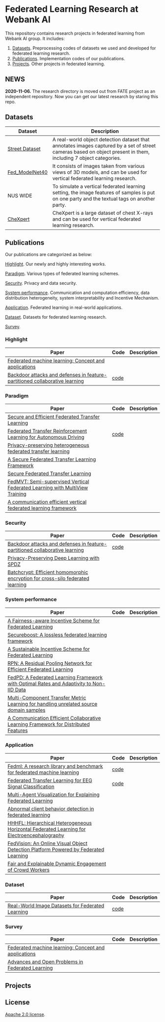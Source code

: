 # Federated Learning Research at Webank AI

This repository contains research projects in federated learning from Webank AI group. It includes:

1. [Datasets](#datasets). Preprocessing codes of datasets we used and developed for federated learning research. 
2. [Publications](#publications). Implementation codes of our publications.
3. [Projects](#projects). Other projects in federated learning.

## NEWS
<b>2020-11-06.</b> The research directory is moved out from FATE project as an independent repository. Now you can get our latest research by staring this repo.


## Datasets
| Dataset | Description |
|-----------|------------------------|
|[Street Dataset](https://github.com/FederatedAI/research/tree/main/datasets/federated_object_detection_benchmark)|A real-world object detection dataset that annotates images captured by a set of street cameras based on object present in them, including 7 object categories.|
|[Fed_ModelNet40](https://github.com/FederatedAI/research/tree/main/datasets/Fed_Multiview_Gen)|It consists of images taken from various views of 3D models, and can be used for vertical federated learning research.|
|NUS WIDE|To simulate a vertical federated learning setting, the image features of samples is put on one party and the textual tags on another party.|
|[CheXpert](https://stanfordmlgroup.github.io/competitions/chexpert/)|CheXpert is a large dataset of chest X-rays and can be used for vertical federated learning research.|


## Publications
Our publications are categorized  as below:

[Highlight](#highlight). Our newly and highly interesting works.

[Paradigm](#paradigm). Various types of federated learning schemes. 

[Security](#security). Privacy and data security.

[System performance](#system-performance). Communication and computation efficiency, data distribution heterogeneity, system interpretability and Incentive Mechanism.  

[Application](#application). Federated learning in real-world applications.

[Dataset](#dataset). Datasets for federated learning research.

[Survey](#survey).

### Highlight
| Paper| Code| Description|
|----------------------------------------------------|-----|-----|
|[Federated machine learning: Concept and applications](https://arxiv.org/abs/1902.04885)|||
|[Backdoor attacks and defenses in feature-partitioned collaborative learning](https://arxiv.org/abs/2007.03608)|[code](https://github.com/FederatedAI/research/tree/main/publications/vfl_backdoor)||


### Paradigm
| Paper| Code| Description|
|----------------------------------------------------|-----|-----|
|[Secure and Efficient Federated Transfer Learning](https://arxiv.org/abs/1910.13271)|||
|[Federated Transfer Reinforcement Learning for Autonomous Driving](https://arxiv.org/abs/1910.06001)|[code](https://github.com/FederatedAI/research/tree/main/publications/FTRL)||
|[Privacy-preserving heterogeneous federated transfer learning](https://ieeexplore.ieee.org/document/9005992)|||
|[A Secure Federated Transfer Learning Framework](https://ieeexplore.ieee.org/document/9076003)|||
|[Secure Federated Transfer Learning](https://arxiv.org/abs/1812.03337)|||
|[FedMVT: Semi-supervised Vertical Federated Learning with MultiView Training](https://arxiv.org/abs/2008.10838) |||
|[A communication efficient vertical federated learning framework](https://arxiv.org/abs/1912.11187)|||


### Security
| Paper| Code| Description|
|----------------------------------------------------|-----|-----|
|[Backdoor attacks and defenses in feature-partitioned collaborative learning](https://arxiv.org/abs/2007.03608)|[code](https://github.com/FederatedAI/research/tree/main/publications/vfl_backdoor)||
|[Privacy-Preserving Deep Learning with SPDZ](https://www2.isye.gatech.edu/~fferdinando3/cfp/PPAI20/papers/paper_3.pdf)|||
|[Batchcrypt: Efficient homomorphic encryption for cross-silo federated learning](https://www.usenix.org/conference/atc20/presentation/zhang-chengliang)|||


### System performance
| Paper| Code| Description|
|----------------------------------------------------|-----|-----|
|[A Fairness-aware Incentive Scheme for Federated Learning](https://dl.acm.org/doi/abs/10.1145/3375627.3375840)|||
|[Secureboost: A lossless federated learning framework](https://arxiv.org/abs/1901.08755)|||
|[A Sustainable Incentive Scheme for Federated Learning](https://ieeexplore.ieee.org/document/9069185)|||
|[RPN: A Residual Pooling Network for Efficient Federated Learning](https://arxiv.org/abs/2001.08600)|||
|[FedPD: A Federated Learning Framework with Optimal Rates and Adaptivity to Non-IID Data](https://arxiv.org/abs/2005.11418)|||
|[Multi-Component Transfer Metric Learning for handling unrelated source domain samples](https://www.sciencedirect.com/science/article/abs/pii/S0950705120303877)|||
|[A Communication Efficient Collaborative Learning Framework for Distributed Features](https://arxiv.org/abs/1912.11187) |||


### Application
| Paper| Code| Description|
|----------------------------------------------------|-----|-----|
|[Fedml: A research library and benchmark for federated machine learning](https://arxiv.org/abs/2007.13518)|[code](https://github.com/FedML-AI/FedML)||
|[Federated Transfer Learning for EEG Signal Classification](https://arxiv.org/abs/2004.12321)|[code](https://github.com/DashanGao/Federated-Transfer-Learning-for-EEG)||
|[Multi-Agent Visualization for Explaining Federated Learning](https://www.ijcai.org/Proceedings/2019/960)|||
|[Abnormal client behavior detection in federated learning](https://arxiv.org/abs/1910.09933)|||
|[HHHFL: Hierarchical Heterogeneous Horizontal Federated Learning for Electroencephalography](https://arxiv.org/abs/1909.05784)|||
|[FedVision: An Online Visual Object Detection Platform Powered by Federated Learning](https://arxiv.org/abs/2001.06202)|||
|[Fair and Explainable Dynamic Engagement of Crowd Workers](https://www.ijcai.org/Proceedings/2019/961)|||


### Dataset
| Paper| Code| Description|
|----------------------------------------------------|-----|-----|
|[Real-World Image Datasets for Federated Learning](https://arxiv.org/abs/1910.11089)| [code](https://github.com/FederatedAI/research/tree/main/datasets/federated_object_detection_benchmark)||


### Survey
| Paper| Code| Description|
|----------------------------------------------------|-----|-----|
|[Federated machine learning: Concept and applications](https://arxiv.org/abs/1902.04885)|||
|[Advances and Open Problems in Federated Learning](https://arxiv.org/abs/1912.04977)|||



## Projects


## License
[Apache 2.0 license](LICENSE).
